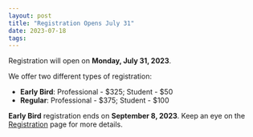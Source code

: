 ```yaml
---
layout: post
title: "Registration Opens July 31"
date: 2023-07-18
tags:
---
```


Registration will open on **Monday, July 31, 2023**.

We offer two different types of registration:

- **Early Bird**: Professional - $325; Student - $50
- **Regular**: Professional - $375; Student - $100

**Early Bird** registration ends on **September 8, 2023**. Keep an eye on the
[Registration](https://us-rse.org/usrse23/attend/register/) page for more details.
